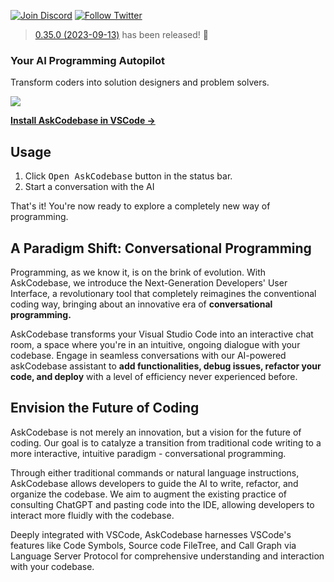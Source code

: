 <a href="https://discord.gg/5Ny6UuNKVD" target="_blank"><img src="https://img.shields.io/discord/1063090582890758175?label=Discord" alt="Join Discord" /></a> <a href="https://twitter.com/intent/user?screen_name=AskCodebase" target="_blank"><img src="https://img.shields.io/twitter/follow/AskCodebase" alt="Follow Twitter" /></a>

> [0.35.0 (2023-09-13)](https://marketplace.visualstudio.com/items/JipitiAI.askcodebase/changelog) has been released! 🎉

### Your AI Programming Autopilot

Transform coders into solution designers and problem solvers.

![](https://images.askcodebase.com/vscode.png)

**[Install AskCodebase in VSCode →](https://marketplace.visualstudio.com/items?itemName=JipitiAI.askcodebase)**

## Usage

1. Click <kbd>Open AskCodebase</kbd> button in the status bar.
2. Start a conversation with the AI

That's it! You're now ready to explore a completely new way of programming.

## A Paradigm Shift: Conversational Programming

Programming, as we know it, is on the brink of evolution. With AskCodebase, we introduce the Next-Generation Developers' User Interface, a revolutionary tool that completely reimagines the conventional coding way, bringing about an innovative era of **conversational programming.**

AskCodebase transforms your Visual Studio Code into an interactive chat room, a space where you're in an intuitive, ongoing dialogue with your codebase. Engage in seamless conversations with our AI-powered askCodebase assistant to **add functionalities, debug issues, refactor your code, and deploy** with a level of efficiency never experienced before.

## Envision the Future of Coding

AskCodebase is not merely an innovation, but a vision for the future of coding. Our goal is to catalyze a transition from traditional code writing to a more interactive, intuitive paradigm - conversational programming.

Through either traditional commands or natural language instructions, AskCodebase allows developers to guide the AI to write, refactor, and organize the codebase. We aim to augment the existing practice of consulting ChatGPT and pasting code into the IDE, allowing developers to interact more fluidly with the codebase.

Deeply integrated with VSCode, AskCodebase harnesses VSCode's features like Code Symbols, Source code FileTree, and Call Graph via Language Server Protocol for comprehensive understanding and interaction with your codebase.